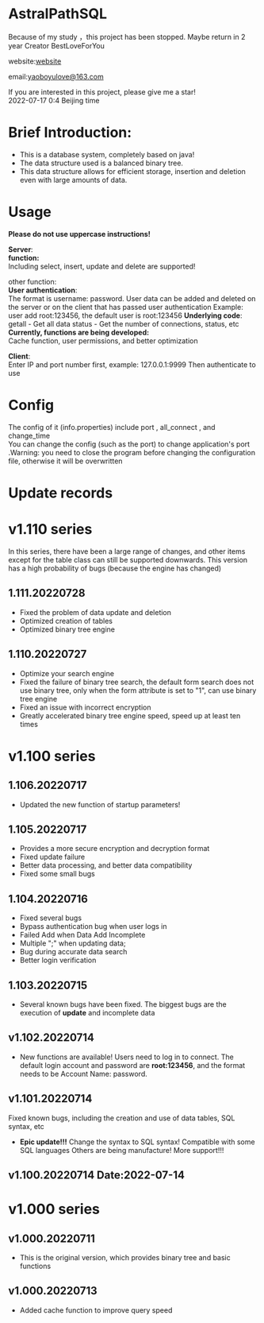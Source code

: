 # AstralPathSQL
   Because of my study ，this project has been stopped.
   Maybe return in 2 year
   Creator BestLoveForYou  

   website:[website](http://www.godserver.cn/)  
      
   email:yaoboyulove@163.com  
   
   If you are interested in this project, please give me a star!  
   2022-07-17 0:4 Beijing time
# Brief Introduction:
- This is a database system, completely based on java!
- The data structure used is a balanced binary tree.
- This data structure allows for efficient storage, insertion and deletion even with large amounts of data. 

# Usage
**Please do not use uppercase instructions!**

**Server**:   
**function:**   
Including select, insert, update and delete are supported!  

other function:   
**User authentication**:    
The format is username: password. User data can be added and deleted on the server or on the client that has passed user authentication
Example: user add root:123456, the default user is root:123456
**Underlying code**:    
getall - Get all data
status - Get the number of connections, status, etc
**Currently, functions are being developed:**   
Cache function, user permissions, and better optimization

**Client**:   
Enter IP and port number first, example: 127.0.0.1:9999
Then authenticate to use

# Config
The config of it (info.properties) include port , all_connect , and change_time   
You can change the config (such as the port) to change application's port .Warning: you need to close the program before changing the configuration file, otherwise it will be overwritten

# Update records
# v1.110 series 
 In this series, there have been a large range of changes, and other items except for the table class can still be supported downwards.
This version has a high probability of bugs (because the engine has changed)
 ## 1.111.20220728
 - Fixed the problem of data update and deletion
 - Optimized creation of tables
 - Optimized binary tree engine
 
 ## 1.110.20220727
 - Optimize your search engine
 - Fixed the failure of binary tree search, the default form search does not use binary tree, only when the form attribute is set to "1", can use binary tree engine
 - Fixed an issue with incorrect encryption
 - Greatly accelerated binary tree engine speed, speed up at least ten times
# v1.100 series
 
 ## 1.106.20220717
 - Updated the new function of startup parameters!
 ## 1.105.20220717
 - Provides a more secure encryption and decryption format
 - Fixed update failure
 - Better data processing, and better data compatibility
 - Fixed some small bugs
 ## 1.104.20220716
 - Fixed several bugs
 - Bypass authentication bug when user logs in
 - Failed Add when Data Add Incomplete
 - Multiple ";" when updating data;
 - Bug during accurate data search
 - Better login verification
 ## 1.103.20220715
- Several known bugs have been fixed. The biggest bugs are the execution of **update** and incomplete data
## v1.102.20220714
- New functions are available! Users need to log in to connect. The default login account and password are **root:123456**, and the format needs to be
Account Name: password.
 ## v1.101.20220714
Fixed known bugs, including the creation and use of data tables, SQL syntax, etc
 
 - **Epic update!!!**
  Change the syntax to SQL syntax! Compatible with some SQL languages Others are being manufacture!
  More support!!!
 ## v1.100.20220714 Date:2022-07-14

# v1.000 series
   ## v1.000.20220711
   - This is the original version, which provides binary tree and basic functions

   ## v1.000.20220713
   - Added cache function to improve query speed


